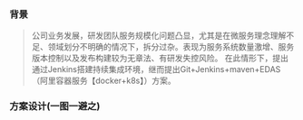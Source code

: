 ### 背景

>公司业务发展，研发团队服务规模化问题凸显，尤其是在微服务理念理解不足、领域划分不明确的情况下，拆分过杂。表现为服务系统数量激增、服务版本控制以及发布构建较为无章法、有研发失控风险。
在此情形下，提出通过Jenkins搭建持续集成环境，继而提出Git+Jenkins+maven+EDAS（阿里容器服务【docker+k8s】）方案。

### 方案设计(一图一避之)
